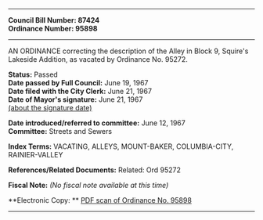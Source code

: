 * * * * *  
  
**Council Bill Number: [](#h0)[](#h2)87424**   
**Ordinance Number: 95898**  
  
* * * * *  
  
AN ORDINANCE correcting the description of the Alley in Block 9, Squire's Lakeside Addition, as vacated by Ordinance No. 95272.  
  
**Status:** Passed   
**Date passed by Full Council:** June 19, 1967   
**Date filed with the City Clerk:** June 21, 1967   
**Date of Mayor's signature:** June 21, 1967   
[(about the signature date)](/~public/approvaldate.htm)   
  
  
**Date introduced/referred to committee:** June 12, 1967   
**Committee:** Streets and Sewers   
  
**Index Terms:** VACATING, ALLEYS, MOUNT-BAKER, COLUMBIA-CITY, RAINIER-VALLEY  
  
**References/Related Documents:** Related: Ord 95272  
  
**Fiscal Note:** *(No fiscal note available at this time)*  
  
**Electronic Copy: ** [PDF scan of Ordinance No. 95898](/~archives/Ordinances/Ord_95898.pdf)  
  
* * * * *  
